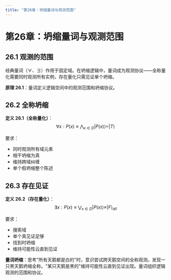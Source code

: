 ```yaml
---
title: "第26章：坍缩量词与观测范围"
---
```


# 第26章：坍缩量词与观测范围

## 26.1 观测的范围

经典量词（∀、∃）作用于固定域。在坍缩逻辑中，量词成为观测协议——全称量化需要同时观测所有实例，存在量化只需见证单个坍缩。

**原理 26.1**：量词定义逻辑空间中的观测范围和坍缩协议。

## 26.2 全称坍缩

**定义 26.1（全称量化）**：
$$\forall x : P(x) \equiv \bigwedge_{x \in D} |P(x)\rangle = |T\rangle$$

要求：
- 同时观测所有域元素
- 相干坍缩为真
- 维持跨域纠缠
- 单个假坍缩整个陈述

## 26.3 存在见证

**定义 26.2（存在量化）**：
$$\exists x : P(x) \equiv \bigvee_{x \in D} |P(x)\rangle \neq |F\rangle_{all}$$

要求：
- 搜索域
- 单个真见证足够
- 找到时坍缩
- 维持可能性云直到见证

**量词坍缩**：思考"所有天鹅都是白的"时，意识尝试跨天鹅空间的全称观测。发现一只黑天鹅坍缩全称。"某只天鹅是黑的"维持可能性云直到见证出现。量词组织逻辑观测的范围和协议。